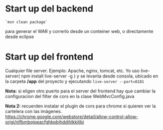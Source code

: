 # Start up del backend

```
`mvn clean package`
```

para generar el WAR y correrlo desde un conteiner web, o directamente desde eclipse

# Start up del frontend

Cualquier file server. Ejemplo: Apache, nginx, tomcat, etc. Yo uso live-server( npm install live-server -g ) y se levanta desde consola, ubicado en la carpeta **/app** del proyecto y ejecutando `live-server --port=8181`

**Nota:** si eligen otro puerto para el server del frontend hay que cambiar la configuracion del filter de cors en la clase WebMvcConfig.java

**Nota 2:** recuerden instalar el plugin de cors para chrome si quieren ver la cartelera con las imágenes. <https://chrome.google.com/webstore/detail/allow-control-allow-origi/nlfbmbojpeacfghkpbjhddihlkkiljbi>
